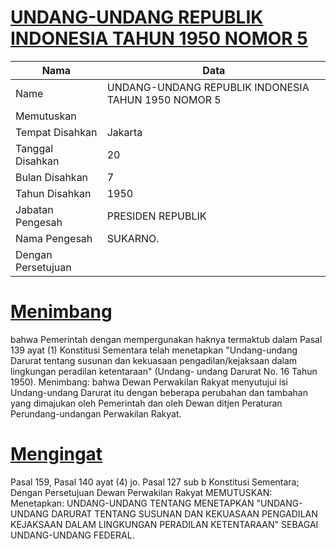 # [UNDANG-UNDANG REPUBLIK INDONESIA TAHUN 1950 NOMOR 5](http://example.org/legal/document/uu/1950/5)

| Nama | Data |
| ------ | ----- |
|Name|UNDANG-UNDANG REPUBLIK INDONESIA TAHUN 1950 NOMOR 5|
|Memutuskan||
|Tempat Disahkan|Jakarta|
|Tanggal Disahkan|20|
|Bulan Disahkan|7|
|Tahun Disahkan|1950|
|Jabatan Pengesah|PRESIDEN REPUBLIK|
|Nama Pengesah|SUKARNO.|
|Dengan Persetujuan||
# [Menimbang](http://example.org/legal/document/uu/1950/5/menimbang)
bahwa Pemerintah dengan mempergunakan haknya termaktub dalam Pasal 139 ayat (1) Konstitusi Sementara telah menetapkan "Undang-undang Darurat tentang susunan dan kekuasaan pengadilan/kejaksaan dalam lingkungan peradilan ketentaraan" (Undang- undang Darurat No. 16 Tahun 1950). Menimbang: bahwa Dewan Perwakilan Rakyat menyutujui isi Undang-undang Darurat itu dengan beberapa perubahan dan tambahan yang dimajukan oleh Pemerintah dan oleh Dewan ditjen Peraturan Perundang-undangan Perwakilan Rakyat.
# [Mengingat](http://example.org/legal/document/uu/1950/5/mengingat)
Pasal 159, Pasal 140 ayat (4) jo. Pasal 127 sub b Konstitusi Sementara; Dengan Persetujuan Dewan Perwakilan Rakyat MEMUTUSKAN: Menetapkan: UNDANG-UNDANG TENTANG MENETAPKAN "UNDANG-UNDANG DARURAT TENTANG SUSUNAN DAN KEKUASAAN PENGADILAN KEJAKSAAN DALAM LINGKUNGAN PERADILAN KETENTARAAN" SEBAGAI UNDANG-UNDANG FEDERAL.
